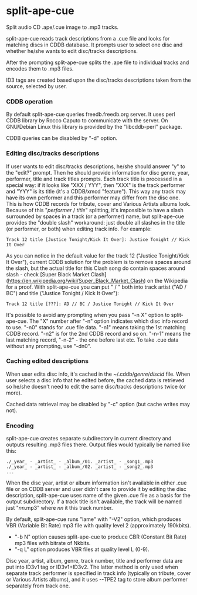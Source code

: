 # split-ape-cue

Split audio CD .ape/.cue image to .mp3 tracks.

split-ape-cue reads track descriptions from a .cue file and looks for
matching discs in CDDB database. It prompts user to select one disc and
whether he/she wants to edit disc/tracks descriptions.

After the prompting split-ape-cue splits the .ape file to individual
tracks and encodes them to .mp3 files.

ID3 tags are created based upon the disc/tracks descriptions taken
from the source, selected by user.

### CDDB operation

By default split-ape-cue queries freedb.freedb.org server. It uses
perl CDDB library by Rocco Caputo to communicate with the server. On
GNU/Debian Linux this library is provided by the "libcddb-perl"
package.

CDDB queries can be disabled by "-d" option.

### Editing disc/tracks descriptions

If user wants to edit disc/tracks descriptions, he/she should answer
"y" to the "edit?" prompt. Then he should provide information for disc
genre, year, performer, title and track titles prompts. Each track
title is processed in a special way: if it looks like "XXX / YYY", then
"XXX" is the track performer and "YYY" is its title (it's a CDDB/xmcd
"feature"). This way any track may have its own performer and this
performer may differ from the disc one. This is how CDDB records
for tribute, cover and Various Artists albums look. Because of this
"_performer_ / _title_" splitting, it's impossible to have a slash
surrounded by spaces in a track (or a performer) name, but
split-ape-cue provides the "double slash" workaround: just double all
slashes in the title (or performer, or both) when editing track info.
For example:

    Track 12 title [Justice Tonight/Kick It Over]: Justice Tonight // Kick It Over

As you can notice in the default value for the track 12 ("Justice
Tonight/Kick It Over"), current CDDB solution for the problem is to
remove spaces around the slash, but the actual title for this Clash
song do contain spaces around slash - check [Super Black Market Clash]
(https://en.wikipedia.org/wiki/Super_Black_Market_Clash) on the
Wikipedia for a proof. With split-ape-cue you can put " / " both into
track artist ("AD / BC") and title ("Justice Tonight / Kick It Over"):

    Track 12 title [???]: AD // BC / Justice Tonight // Kick It Over

It's possible to avoid any prompting when you pass "-n X" option to
split-ape-cue. The "X" number after "-n" option indicates which disc
info record to use. "-n0" stands for .cue file data. "-n1" means
taking the 1st matching CDDB record. "-n2" is for the 2nd CDDB record
and so on. "-n-1" means the last matching record, "-n-2" - the one
before last etc. To take .cue data without any prompting, use "-dn0".

### Caching edited descriptions

When user edits disc info, it's cached in the ~/.cddb/_genre_/_discid_
file. When user selects a disc info that he edited before, the cached
data is retrieved so he/she doesn't need to edit the same disc/tracks
descriptions twice (or more).

Cached data retrieval may be disabled by "-c" option (but cache writes
may not).

### Encoding

split-ape-cue creates separate subdirectory in current directory and
outputs resulting .mp3 files there. Output files would typically be
named like this:

    ./_year_ - _artist_ - _album_/01. _artist_ - _song1_.mp3
    ./_year_ - _artist_ - _album_/02. _artist_ - _song2_.mp3
    ...

When the disc year, artist or album information isn't available in
either .cue file or on CDDB server and user didn't care to provide it
by editing the disc description, split-ape-cue uses name of the given
.cue file as a basis for the output subdirectory. If a track title
isn't available, the track will be named just "_nn_.mp3" where _nn_ it
this track number.

By default, split-ape-cue runs "lame" with "-V2" option, which produces
VBR (Variable Bit Rate) mp3 file with quality level 2 (approximately
190kbits).
* "-b N" option causes split-ape-cue to produce CBR (Constant Bit Rate)
  mp3 files with bitrate of Nkbits.
* "-q L" option produces VBR files at quality level L (0-9).

Disc year, artist, album, genre, track number, title and performer data
are put into ID3v1 tag or ID3v1+ID3v2. The latter method is only used
when separate track performer is specified in track info (typically
on tribute, cover or Various Artists albums), and it uses --TPE2 tag to
store album performer separately from track one.
